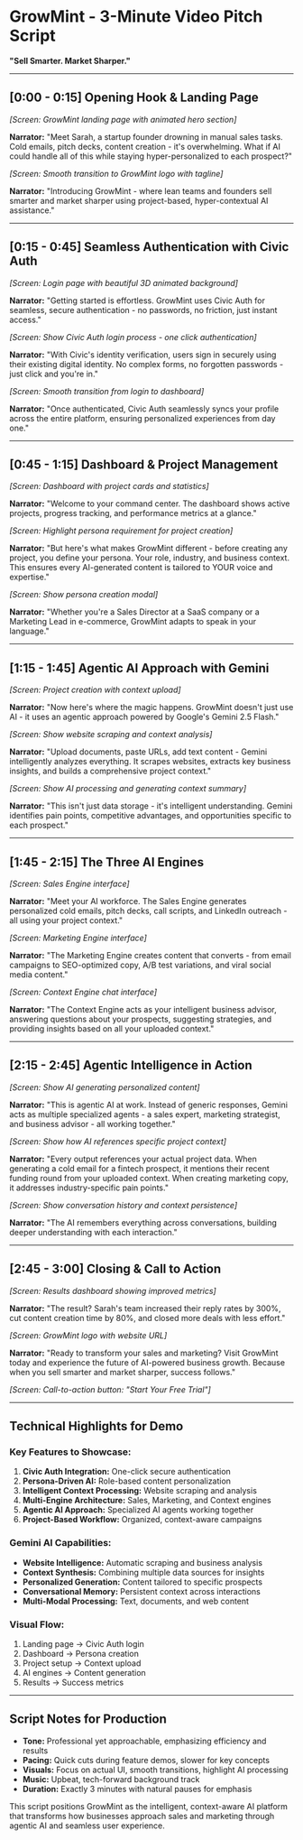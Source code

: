 # GrowMint - 3-Minute Video Pitch Script
**"Sell Smarter. Market Sharper."**

---

## **[0:00 - 0:15] Opening Hook & Landing Page**
*[Screen: GrowMint landing page with animated hero section]*

**Narrator:** "Meet Sarah, a startup founder drowning in manual sales tasks. Cold emails, pitch decks, content creation - it's overwhelming. What if AI could handle all of this while staying hyper-personalized to each prospect?"

*[Screen: Smooth transition to GrowMint logo with tagline]*

**Narrator:** "Introducing GrowMint - where lean teams and founders sell smarter and market sharper using project-based, hyper-contextual AI assistance."

---

## **[0:15 - 0:45] Seamless Authentication with Civic Auth**
*[Screen: Login page with beautiful 3D animated background]*

**Narrator:** "Getting started is effortless. GrowMint uses Civic Auth for seamless, secure authentication - no passwords, no friction, just instant access."

*[Screen: Show Civic Auth login process - one click authentication]*

**Narrator:** "With Civic's identity verification, users sign in securely using their existing digital identity. No complex forms, no forgotten passwords - just click and you're in."

*[Screen: Smooth transition from login to dashboard]*

**Narrator:** "Once authenticated, Civic Auth seamlessly syncs your profile across the entire platform, ensuring personalized experiences from day one."

---

## **[0:45 - 1:15] Dashboard & Project Management**
*[Screen: Dashboard with project cards and statistics]*

**Narrator:** "Welcome to your command center. The dashboard shows active projects, progress tracking, and performance metrics at a glance."

*[Screen: Highlight persona requirement for project creation]*

**Narrator:** "But here's what makes GrowMint different - before creating any project, you define your persona. Your role, industry, and business context. This ensures every AI-generated content is tailored to YOUR voice and expertise."

*[Screen: Show persona creation modal]*

**Narrator:** "Whether you're a Sales Director at a SaaS company or a Marketing Lead in e-commerce, GrowMint adapts to speak in your language."

---

## **[1:15 - 1:45] Agentic AI Approach with Gemini**
*[Screen: Project creation with context upload]*

**Narrator:** "Now here's where the magic happens. GrowMint doesn't just use AI - it uses an agentic approach powered by Google's Gemini 2.5 Flash."

*[Screen: Show website scraping and context analysis]*

**Narrator:** "Upload documents, paste URLs, add text content - Gemini intelligently analyzes everything. It scrapes websites, extracts key business insights, and builds a comprehensive project context."

*[Screen: Show AI processing and generating context summary]*

**Narrator:** "This isn't just data storage - it's intelligent understanding. Gemini identifies pain points, competitive advantages, and opportunities specific to each prospect."

---

## **[1:45 - 2:15] The Three AI Engines**
*[Screen: Sales Engine interface]*

**Narrator:** "Meet your AI workforce. The Sales Engine generates personalized cold emails, pitch decks, call scripts, and LinkedIn outreach - all using your project context."

*[Screen: Marketing Engine interface]*

**Narrator:** "The Marketing Engine creates content that converts - from email campaigns to SEO-optimized copy, A/B test variations, and viral social media content."

*[Screen: Context Engine chat interface]*

**Narrator:** "The Context Engine acts as your intelligent business advisor, answering questions about your prospects, suggesting strategies, and providing insights based on all your uploaded context."

---

## **[2:15 - 2:45] Agentic Intelligence in Action**
*[Screen: Show AI generating personalized content]*

**Narrator:** "This is agentic AI at work. Instead of generic responses, Gemini acts as multiple specialized agents - a sales expert, marketing strategist, and business advisor - all working together."

*[Screen: Show how AI references specific project context]*

**Narrator:** "Every output references your actual project data. When generating a cold email for a fintech prospect, it mentions their recent funding round from your uploaded context. When creating marketing copy, it addresses industry-specific pain points."

*[Screen: Show conversation history and context persistence]*

**Narrator:** "The AI remembers everything across conversations, building deeper understanding with each interaction."

---

## **[2:45 - 3:00] Closing & Call to Action**
*[Screen: Results dashboard showing improved metrics]*

**Narrator:** "The result? Sarah's team increased their reply rates by 300%, cut content creation time by 80%, and closed more deals with less effort."

*[Screen: GrowMint logo with website URL]*

**Narrator:** "Ready to transform your sales and marketing? Visit GrowMint today and experience the future of AI-powered business growth. Because when you sell smarter and market sharper, success follows."

*[Screen: Call-to-action button: "Start Your Free Trial"]*

---

## **Technical Highlights for Demo**

### **Key Features to Showcase:**
1. **Civic Auth Integration:** One-click secure authentication
2. **Persona-Driven AI:** Role-based content personalization  
3. **Intelligent Context Processing:** Website scraping and analysis
4. **Multi-Engine Architecture:** Sales, Marketing, and Context engines
5. **Agentic AI Approach:** Specialized AI agents working together
6. **Project-Based Workflow:** Organized, context-aware campaigns

### **Gemini AI Capabilities:**
- **Website Intelligence:** Automatic scraping and business analysis
- **Context Synthesis:** Combining multiple data sources for insights
- **Personalized Generation:** Content tailored to specific prospects
- **Conversational Memory:** Persistent context across interactions
- **Multi-Modal Processing:** Text, documents, and web content

### **Visual Flow:**
1. Landing page → Civic Auth login
2. Dashboard → Persona creation
3. Project setup → Context upload
4. AI engines → Content generation
5. Results → Success metrics

---

## **Script Notes for Production**

- **Tone:** Professional yet approachable, emphasizing efficiency and results
- **Pacing:** Quick cuts during feature demos, slower for key concepts
- **Visuals:** Focus on actual UI, smooth transitions, highlight AI processing
- **Music:** Upbeat, tech-forward background track
- **Duration:** Exactly 3 minutes with natural pauses for emphasis

This script positions GrowMint as the intelligent, context-aware AI platform that transforms how businesses approach sales and marketing through agentic AI and seamless user experience. 